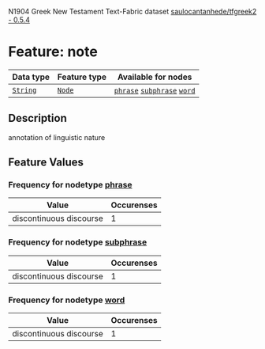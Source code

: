 N1904 Greek New Testament Text-Fabric dataset [saulocantanhede/tfgreek2 - 0.5.4](https://github.com/saulocantanhede/tfgreek2)
# Feature: note
Data type|Feature type|Available for nodes
---|---|---
[`String`](featurebydatatype.md#string)|[`Node`](featurebytype.md#node)| [`phrase`](featurebynodetype.md#phrase)  [`subphrase`](featurebynodetype.md#subphrase)  [`word`](featurebynodetype.md#word) 
## Description
annotation of linguistic nature
## Feature Values
### Frequency for nodetype [phrase](featurebynodetype.md#phrase)
Value|Occurenses
---|---
discontinuous discourse|1
### Frequency for nodetype [subphrase](featurebynodetype.md#subphrase)
Value|Occurenses
---|---
discontinuous discourse|1
### Frequency for nodetype [word](featurebynodetype.md#word)
Value|Occurenses
---|---
discontinuous discourse|1

